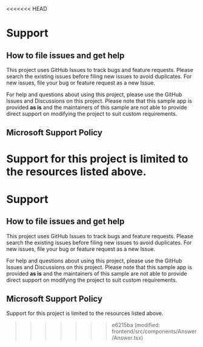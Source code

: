 <<<<<<< HEAD
# Support

## How to file issues and get help  

This project uses GitHub Issues to track bugs and feature requests. Please search the existing 
issues before filing new issues to avoid duplicates.  For new issues, file your bug or 
feature request as a new Issue.

For help and questions about using this project, please use the GitHub Issues and Discussions on this project. Please note that this sample app is provided **as is** and the maintainers of this sample are not able to provide direct support on modifying the project to suit custom requirements.

## Microsoft Support Policy  

Support for this project is limited to the resources listed above.
=======
# Support

## How to file issues and get help  

This project uses GitHub Issues to track bugs and feature requests. Please search the existing 
issues before filing new issues to avoid duplicates.  For new issues, file your bug or 
feature request as a new Issue.

For help and questions about using this project, please use the GitHub Issues and Discussions on this project. Please note that this sample app is provided **as is** and the maintainers of this sample are not able to provide direct support on modifying the project to suit custom requirements.

## Microsoft Support Policy  

Support for this project is limited to the resources listed above.
>>>>>>> e6215ba (modified:   frontend/src/components/Answer/Answer.tsx)
